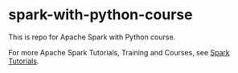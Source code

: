 # spark-with-python-course

This is repo for Apache Spark with Python course.

For more Apache Spark Tutorials, Training and Courses, see
[Spark Tutorials](https://supergloo.com/spark-tutorial/ "Spark Tutorials").
